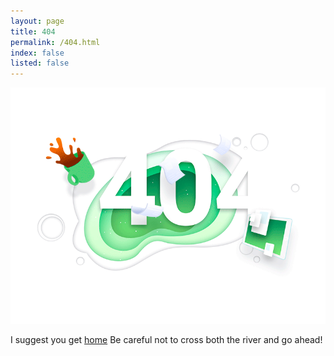 ```yaml
---
layout: page
title: 404
permalink: /404.html
index: false
listed: false
---
```

<main id="main">
<div class="container">
<div class="row">
<div class="col-md-12">

<p class="text-center">
<a href="{{ site.url }}"><img src="/assets/img/404.gif" title="Page Not Found!" ></a>
</p>

</div>
<div class="col-md-12">
<p class="text-center">I suggest you get <a class="btn btn-danger" href="{{ site.url }}">home</a> Be careful not to cross both the river and go ahead!</p>
</div>
</div>
</div>
</main>

<!-- Adding the glitch effect -->
<script> document.getElementsByTagName('body')[0].classList.add('glitch'); </script>